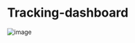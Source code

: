 ﻿# Tracking-dashboard
![image](https://user-images.githubusercontent.com/107704648/230727047-cc99bc76-2cbc-4664-9a6f-bf5776ed2b60.png)
